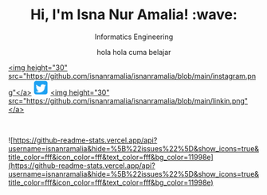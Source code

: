 <h1 align="center"> Hi, I'm Isna Nur Amalia! :wave:</h1>
<p align="center">Informatics Engineering </p>
<p align="center">hola hola cuma belajar

  <a align="center" href="https://www.instagram.com/isnanramalia"><img height="30" src="https://github.com/isnanramalia/isnanramalia/blob/main/instagram.png"</a>
  <a align="center" href="https://twitter.com/isnanramalia"><img height="30" src="https://github.com/isnanramalia/isnanramalia/blob/main/twt.png"></a>
  <a align="center" href="https://www.linkedin.com/in/isnanramalia"><img height="30" src="https://github.com/isnanramalia/isnanramalia/blob/main/linkin.png"</a>
</p><br/>

![https://github-readme-stats.vercel.app/api?username=isnanramalia&hide=%5B%22issues%22%5D&show_icons=true&title_color=fff&icon_color=fff&text_color=fff&bg_color=11998e](https://github-readme-stats.vercel.app/api?username=isnanramalia&hide=%5B%22issues%22%5D&show_icons=true&title_color=fff&icon_color=fff&text_color=fff&bg_color=11998e)
